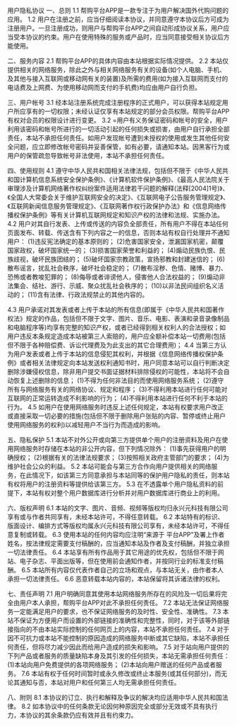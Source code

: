 用户隐私协议
一、总则
1.1 帮购平台APP是一款专注于为用户解决国外代购问题的应用。
1.2 用户在注册之前，应当仔细阅读本协议，并同意遵守本协议后方可成为注册用户。一旦注册成功，则用户与帮购平台APP之间自动形成协议关系，用户应当受本协议的约束。用户在使用特殊的服务或产品时，应当同意接受相关协议后方能使用。

二、服务内容
2.1 帮购平台APP的具体内容由本站根据实际情况提供。
2.2 本站仅提供相关的网络服务，除此之外与相关网络服务有关的设备(如个人电脑、手机、及其他与接入互联网或移动网有关的装置)及所需的费用(如为接入互联网而支付的电话费及上网费、为使用移动网而支付的手机费)均应由用户自行负担。

三、用户帐号
3.1 经本站注册系统完成注册程序的正式用户，可以获得本站规定用户所应享有的一切权限；未经认证仅享有本站规定的部分会员权限。帮购平台APP有权对会员的权限设计进行变更。
3.2 =用户有义务保证密码和帐号的安全，用户利用该密码和帐号所进行的一切活动引起的任何损失或损害，由用户自行承担全部责任，本站不承担任何责任。如用户发现帐号遭到未授权的使用或发生其他任何安全问题，应立即修改帐号密码并妥善保管，如有必要，请通知本站。因黑客行为或用户的保管疏忽导致帐号非法使用，本站不承担任何责任。

四、使用规则
4.1 遵守中华人民共和国相关法律法规，包括但不限于《中华人民共和国计算机信息系统安全保护条例》、《计算机软件保护条例》、《最高人民法院关于审理涉及计算机网络著作权纠纷案件适用法律若干问题的解释(法释[2004]1号)》、《全国人大常委会关于维护互联网安全的决定》、《互联网电子公告服务管理规定》、《互联网新闻信息服务管理规定》、《互联网著作权行政保护办法》和《信息网络传播权保护条例》等有关计算机互联网规定和知识产权的法律和法规、实施办法。
4.2 用户对其自行发表、上传或传送的内容负全部责任，所有用户不得在本站任何页面发布、转载、传送含有下列内容之一的信息，否则本站有权自行处理并不通知用户：
(1)违反宪法确定的基本原则的；
(2)危害国家安全，泄漏国家机密，颠覆国家政权，破坏国家统一的；
(3)损害国家荣誉和利益的；
(4)煽动民族仇恨、民族歧视，破坏民族团结的；
(5)破坏国家宗教政策，宣扬邪教和封建迷信的；
(6)散布谣言，扰乱社会秩序，破坏社会稳定的；
(7)散布淫秽、色情、赌博、暴力、恐怖或者教唆犯罪的；
(8)侮辱或者诽谤他人，侵害他人合法权益的；
(9)煽动非法集会、结社、游行、示威、聚众扰乱社会秩序的；
(10)以非法民间组织名义活动的；
(11)含有法律、行政法规禁止的其他内容的。

4.3 用户承诺对其发表或者上传于本站的所有信息(即属于《中华人民共和国著作权法》规定的作品，包括但不限于文字、图片、音乐、电影、表演和录音录像制品和电脑程序等)均享有完整的知识产权，或者已经得到相关权利人的合法授权；如用户违反本条规定造成本站被第三人索赔的，用户应全额补偿本站一切费用(包括但不限于各种赔偿费、诉讼代理费及为此支出的其它合理费用)； 4.4 当第三方认为用户发表或者上传于本站的信息侵犯其权利，并根据《信息网络传播权保护条例》或者相关法律规定向本站发送权利通知书时，用户同意本站可以自行判断决定删除涉嫌侵权信息，除非用户提交书面证据材料排除侵权的可能性，本站将不会自动恢复上述删除的信息；
(1)不得为任何非法目的而使用网络服务系统；
(2)遵守所有与网络服务有关的网络协议、规定和程序； (3)不得利用本站进行任何可能对互联网的正常运转造成不利影响的行为；
(4)不得利用本站进行任何不利于本站的行为。
4.5 如用户在使用网络服务时违反上述任何规定，本站有权要求用户改正或直接采取一切必要的措施(包括但不限于删除用户张贴的内容、暂停或终止用户使用网络服务的权利)以减轻用户不当行为而造成的影响。

五、隐私保护
5.1 本站不对外公开或向第三方提供单个用户的注册资料及用户在使用网络服务时存储在本站的非公开内容，但下列情况除外：
(1)事先获得用户的明确授权；
(2)根据有关的法律法规要求；
(3)按照相关政府主管部门的要求；
(4)为维护社会公众的利益。
5.2 本站可能会与第三方合作向用户提供相关的网络服务，在此情况下，如该第三方同意承担与本站同等的保护用户隐私的责任，则本站有权将用户的注册资料等提供给该第三方。
5.3 在不透露单个用户隐私资料的前提下，本站有权对整个用户数据库进行分析并对用户数据库进行商业上的利用。

六、版权声明
6.1 本站的文字、图片、音频、视频等版权均归永兴元科技有限公司享有或与作者共同享有，未经本站许可，不得任意转载。
6.2 本站特有的标识、版面设计、编排方式等版权均属永兴元科技有限公司享有，未经本站许可，不得任意复制或转载。
6.3 使用本站的任何内容均应注明“来源于
平台APP”及署上作者姓名，按法律规定需要支付稿酬的，应当通知本站及作者及支付稿酬，并独立承担一切法律责任。
6.4 本站享有所有作品用于其它用途的优先权，包括但不限于网站、电子杂志、平面出版等，但在使用前会通知作者，并按同行业的标准支付稿酬。
6.5 本站所有内容仅代表作者自己的立场和观点，与本站无关，由作者本人承担一切法律责任。
6.6 恶意转载本站内容的，本站保留将其诉诸法律的权利。

七、责任声明
7.1 用户明确同意其使用本站网络服务所存在的风险及一切后果将完全由用户本人承担，帮购平台APP对此不承担任何责任。
7.2 本站无法保证网络服务一定能满足用户的要求，也不保证网络服务的及时性、安全性、准确性。
7.3 本站不保证为方便用户而设置的外部链接的准确性和完整性，同时，对于该等外部链接指向的不由本站实际控制的任何网页上的内容，本站不承担任何责任。
7.4 对于因不可抗力或本站不能控制的原因造成的网络服务中断或其它缺陷，本站不承担任何责任，但将尽力减少因此而给用户造成的损失和影响。
7.5 对于站向用户提供的下列产品或者服务的质量缺陷本身及其引发的任何损失，本站无需承担任何责任：
(1)本站向用户免费提供的各项网络服务；
(2)本站向用户赠送的任何产品或者服务。
7.6 本站有权于任何时间暂时或永久修改或终止本服务(或其任何部分)，而无论其通知与否，本站对用户和任何第三人均无需承担任何责任。

八、附则
8.1 本协议的订立、执行和解释及争议的解决均应适用中华人民共和国法律。
8.2 如本协议中的任何条款无论因何种原因完全或部分无效或不具有执行力，本协议的其余条款仍应有效并且有约束力。
